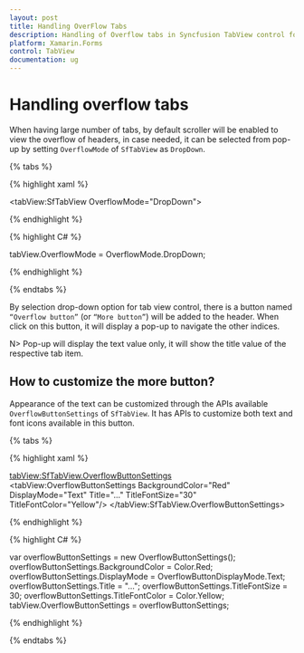 ```yaml
---
layout: post
title: Handling OverFlow Tabs
description: Handling of Overflow tabs in Syncfusion TabView control for Xamarin.Forms platform
platform: Xamarin.Forms
control: TabView
documentation: ug
---
```


# Handling overflow tabs

When having large number of tabs, by default scroller will be enabled to view the overflow of headers, in case needed, it can be selected from pop-up by setting `OverflowMode` of `SfTabView` as `DropDown`.

{% tabs %}

{% highlight xaml %}

<tabView:SfTabView  OverflowMode="DropDown">
			
{% endhighlight %}

{% highlight C# %}

tabView.OverflowMode = OverflowMode.DropDown;
			
{% endhighlight %}

{% endtabs %}

By selection drop-down option for tab view control, there is a button named `“Overflow button”` (or `“More button”`) will be added to the header. When click on this button, it will display a pop-up to navigate the other indices.

N> Pop-up will display the text value only, it will show the title value of the respective tab item.

## How to customize the more button?

Appearance of the text can be customized through the APIs available `OverflowButtonSettings` of `SfTabView`. It has APIs to customize both text and font icons available in this button. 

{% tabs %}

{% highlight xaml %}

<tabView:SfTabView.OverflowButtonSettings>
			<tabView:OverflowButtonSettings 
				BackgroundColor="Red" 
				DisplayMode="Text"
				Title="..."
				TitleFontSize="30"
				TitleFontColor="Yellow"/>
		</tabView:SfTabView.OverflowButtonSettings>	

{% endhighlight %}

{% highlight C# %}

var overflowButtonSettings = new OverflowButtonSettings();
		overflowButtonSettings.BackgroundColor = Color.Red;
		overflowButtonSettings.DisplayMode = OverflowButtonDisplayMode.Text;
		overflowButtonSettings.Title = "...";
		overflowButtonSettings.TitleFontSize = 30;
		overflowButtonSettings.TitleFontColor = Color.Yellow;
		tabView.OverflowButtonSettings = overflowButtonSettings;
			
{% endhighlight %}

{% endtabs %}
